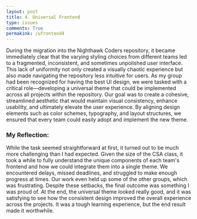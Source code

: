 ```yaml
---
layout: post
title: 4. Universal Frontend
type: issues
comments: True
permakink: /ufrontend4
---
```


During the migration into the Nighthawk Coders repository, it became immediately clear that the varying styling choices from different teams led to a fragmented, inconsistent, and sometimes unpolished user interface. This lack of uniformity not only created a visually chaotic experience but also made navigating the repository less intuitive for users. As my group had been recognized for having the best UI design, we were tasked with a critical role—developing a universal theme that could be implemented across all projects within the repository. Our goal was to create a cohesive, streamlined aesthetic that would maintain visual consistency, enhance usability, and ultimately elevate the user experience. By aligning design elements such as color schemes, typography, and layout structures, we ensured that every team could easily adopt and implement the new theme.

### My Reflection: 
While the task seemed straightforward at first, it turned out to be much more challenging than I had expected. Given the size of the CSA class, it took a while to fully understand the unique components of each team's frontend and how we could integrate them into a single theme. We encountered delays, missed deadlines, and struggled to make enough progress at times. Our work even held up some of the other groups, which was frustrating. Despite these setbacks, the final outcome was something I was proud of. At the end, the universal theme looked really good, and it was satisfying to see how the consistent design improved the overall experience across the projects. It was a tough learning experience, but the end result made it worthwhile.

